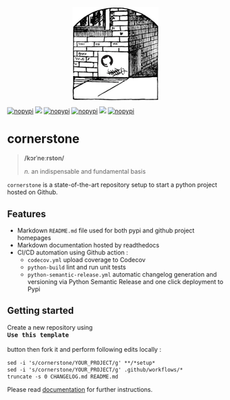 <p align="center">
   <img align="center" src="https://github.com/Kraymer/__pub/raw/master/logo_cornerstone.png" width="200" >

[![nopypi](http://github.com/kraymer/cornerstone/workflows/build/badge.svg)](https://github.com/Kraymer/cornerstone/actions/workflows/python-build.yml)
[![](https://readthedocs.org/projects/cornerstone/badge/?version=latest)](http://cornerstone.readthedocs.org/en/latest/?badge=latest)
[![nopypi](https://codecov.io/gh/Kraymer/cornerstone/branch/main/graph/badge.svg?token=EPMJ5EZGIK)](https://codecov.io/gh/Kraymer/cornerstone)
[![nopypi](http://img.shields.io/pypi/v/cornerstone.svg)](https://pypi.python.org/pypi/cornerstone)
[![](https://pepy.tech/badge/cornerstone)](https://pepy.tech/project/cornerstone)
[![nopypi](https://img.shields.io/badge/releases-atom-orange.svg)](https://github.com/Kraymer/cornerstone/releases.atom)

</p>


# cornerstone

> **/kɔrˈneːrston/**
>    
>    *n.* an indispensable and fundamental basis

``cornerstone`` is a state-of-the-art repository setup to start a python project hosted on Github.

## Features

- Markdown `README.md` file used for both pypi and github project homepages
- Markdown documentation hosted by readthedocs
- CI/CD automation using Github action :
   - `codecov.yml` upload coverage to Codecov
   - `python-build` lint and run unit tests
   - `python-semantic-release.yml` automatic changelog generation and versioning via Python Semantic Release and one click deployment to Pypi

## Getting started

Create a new repository using <kbd><br>**Use this template**<br><br></kbd> button then fork it and perform following edits locally :

~~~
sed -i 's/cornerstone/YOUR_PROJECT/g' **/*setup*
sed -i 's/cornerstone/YOUR_PROJECT/g' .github/workflows/*
truncate -s 0 CHANGELOG.md README.md
~~~

Please read [documentation](https://cornerstone.readthedocs.io/en/latest/) for further instructions.
